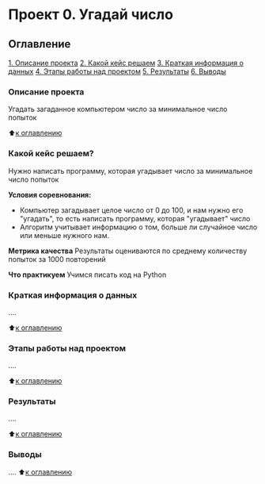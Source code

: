 # Проект 0. Угадай число

## Оглавление
[1. Описание проекта](https://github.com/AlexJWD/SF_DS_study/tree/main/project_0/READMe.md/READMe.md#Описание-проекта)
[2. Какой кейс решаем](https://github.com/AlexJWD/SF_DS_study/tree/main/project_0/READMe.md#Какой-кейс-решаем)
[3. Краткая информация о данных](https://github.com/AlexJWD/SF_DS_study/tree/main/project_0/READMe.md#Краткая-информация-о-данных)
[4. Этапы работы над проектом](https://github.com/AlexJWD/SF_DS_study/tree/main/project_0/READMe.md#Этапы-работы-над-проектом)
[5. Результаты](https://github.com/AlexJWD/SF_DS_study/tree/main/project_0/READMe.md#Результаты)
[6. Выводы](https://github.com/AlexJWD/SF_DS_study/tree/main/project_0/READMe.md/READMe.md#Выводы)

### Описание проекта
Угадать загаданное компьютером число за минимальное число попыток


:arrow_up:[к оглавлению](https://github.com/AlexJWD/SF_DS_study/tree/main/project_0/READMe.md/READMe.md#Оглавление)

### Какой кейс решаем?
Нужно написать программу, которая угадывает число за минимальное число попыток

**Условия соревнования:**
- Компьютер загадывает целое число от 0 до 100, и нам нужно его "угадать", то есть написать программу, которая "угадывает" число
- Алгоритм учитывает информацию о том, больше ли случайное число или меньше нужного нам.

**Метрика качества**
Результаты оцениваются по среднему количеству попыток за 1000 повторений

**Что практикуем**
Учимся писать код на Python

### Краткая информация о данных
....

:arrow_up:[к оглавлению](https://github.com/AlexJWD/SF_DS_study/tree/main/project_0/READMe.md/READMe.md#Оглавление)

### Этапы работы над проектом
....

:arrow_up:[к оглавлению](https://github.com/AlexJWD/SF_DS_study/tree/main/project_0/READMe.md/READMe.md#Оглавление)

### Результаты
....

:arrow_up:[к оглавлению](https://github.com/AlexJWD/SF_DS_study/tree/main/project_0/READMe.md/READMe.md#Оглавление)

### Выводы
....
:arrow_up:[к оглавлению](https://github.com/AlexJWD/SF_DS_study/tree/main/project_0/READMe.md/READMe.md#Оглавление)
